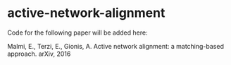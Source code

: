 # active-network-alignment
Code for the following paper will be added here:

Malmi, E., Terzi, E., Gionis, A. Active network alignment: a matching-based approach. arXiv, 2016
